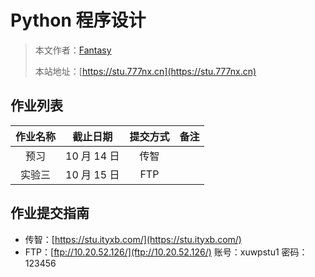 # Python 程序设计

> 本文作者：[Fantasy](https://www.777nx.cn/personal/about/)
>
> 本站地址：[https://stu.777nx.cn](https://stu.777nx.cn)

## 作业列表

| 作业名称 |  截止日期   | 提交方式 | 备注 |
| :------: | :---------: | :------: | :--: |
|   预习   | 10 月 14 日 |   传智   |      |
|  实验三  | 10 月 15 日 |   FTP   |      |

## 作业提交指南

- 传智：[https://stu.ityxb.com/](https://stu.ityxb.com/)
- FTP：[ftp://10.20.52.126/](ftp://10.20.52.126/) 账号：xuwpstu1 密码：123456
